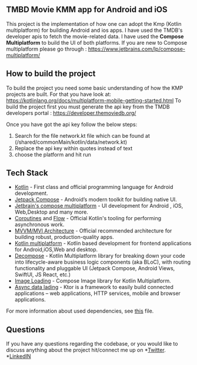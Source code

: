 ## TMBD Movie KMM app for Android and iOS
This project is the implementation of how one can adopt the Kmp (Kotlin multiplatform) for building Android and ios apps.
I have used the TMDB's developer apis to fetch the movie-related data. I have used the **Compose Multiplatform** to build the 
UI of both platforms. If you are new to Compose multiplatform please go through : https://www.jetbrains.com/lp/compose-multiplatform/ 


## How to build the project
To build the project you need some basic understanding of how the KMP projects are built.
For that you have look at: https://kotlinlang.org/docs/multiplatform-mobile-getting-started.html
To build the project first you must generate the api key from the TMDB developers portal : 
https://developer.themoviedb.org/

Once you have got the api key follow the below steps:
 1. Search for the file network.kt file which can be found at (/shared/commonMain/kotlin/data/network.kt)
 2. Replace the api key within quotes instead of text <Replace with your tmdb token>
 3. choose the platform and hit run


## Tech Stack
- [Kotlin](https://kotlinlang.org/) - First class and official programming language for Android development.
- [Jetpack Compose](https://developer.android.com/jetpack/compose) - Android’s modern toolkit for building native UI.
- [Jetbrain's compose multiplatform](https://www.jetbrains.com/lp/compose-multiplatform/) - UI development for Android , iOS, Web,Desktop and many more.
- [Coroutines](https://kotlinlang.org/docs/reference/coroutines-overview.html) and [Flow](https://kotlinlang.org/docs/reference/coroutines/flow.html#asynchronous-flow) - Official Kotlin's tooling for performing asynchronous work.
- [MVVM/MVI Architecture](https://developer.android.com/jetpack/guide) - Official recommended architecture for building robust, production-quality apps.
- [Kotlin multiplatform](https://kotlinlang.org/docs/multiplatform-mobile-getting-started.html) - Kotlin based development for frontend applications for Android,iOS,Web and desktop.
- [Decompose](https://arkivanov.github.io/Decompose/) - Kotlin Multiplatform library for breaking down your code into lifecycle-aware business logic components (aka BLoC), with routing functionality and pluggable UI (Jetpack Compose, Android Views, SwiftUI, JS React, etc.)
- [Image Loading](https://github.com/qdsfdhvh/compose-imageloader) - Compose Image library for Kotlin Multiplatform.
- [Async data lading](https://ktor.io/docs/welcome.html) - Ktor is a framework to easily build connected applications – web applications, HTTP services, mobile and browser applications.

For more information about used dependencies, see [this](/gradle/libs.versions.toml) file.

## Questions

If you have any questions regarding the codebase, or you would like to discuss anything about the project hit/connect me up on 
*[Twitter](https://twitter.com/RealLifeGyan).
*[LinkedIN](https://www.linkedin.com/in/anshul-upadhyay-13189952/)



